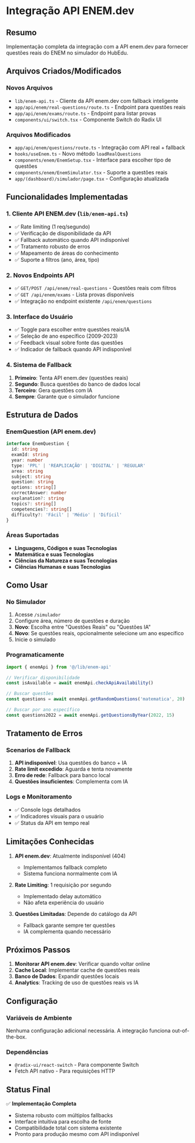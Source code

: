 # Integração API ENEM.dev

## Resumo

Implementação completa da integração com a API enem.dev para fornecer questões reais do ENEM no simulador do HubEdu.

## Arquivos Criados/Modificados

### Novos Arquivos
- `lib/enem-api.ts` - Cliente da API enem.dev com fallback inteligente
- `app/api/enem/real-questions/route.ts` - Endpoint para questões reais
- `app/api/enem/exams/route.ts` - Endpoint para listar provas
- `components/ui/switch.tsx` - Componente Switch do Radix UI

### Arquivos Modificados
- `app/api/enem/questions/route.ts` - Integração com API real + fallback
- `hooks/useEnem.ts` - Novo método `loadRealQuestions`
- `components/enem/EnemSetup.tsx` - Interface para escolher tipo de questões
- `components/enem/EnemSimulator.tsx` - Suporte a questões reais
- `app/(dashboard)/simulador/page.tsx` - Configuração atualizada

## Funcionalidades Implementadas

### 1. Cliente API ENEM.dev (`lib/enem-api.ts`)
- ✅ Rate limiting (1 req/segundo)
- ✅ Verificação de disponibilidade da API
- ✅ Fallback automático quando API indisponível
- ✅ Tratamento robusto de erros
- ✅ Mapeamento de áreas do conhecimento
- ✅ Suporte a filtros (ano, área, tipo)

### 2. Novos Endpoints API
- ✅ `GET/POST /api/enem/real-questions` - Questões reais com filtros
- ✅ `GET /api/enem/exams` - Lista provas disponíveis
- ✅ Integração no endpoint existente `/api/enem/questions`

### 3. Interface do Usuário
- ✅ Toggle para escolher entre questões reais/IA
- ✅ Seleção de ano específico (2009-2023)
- ✅ Feedback visual sobre fonte das questões
- ✅ Indicador de fallback quando API indisponível

### 4. Sistema de Fallback
1. **Primeiro**: Tenta API enem.dev (questões reais)
2. **Segundo**: Busca questões do banco de dados local
3. **Terceiro**: Gera questões com IA
4. **Sempre**: Garante que o simulador funcione

## Estrutura de Dados

### EnemQuestion (API enem.dev)
```typescript
interface EnemQuestion {
  id: string
  examId: string
  year: number
  type: 'PPL' | 'REAPLICAÇÃO' | 'DIGITAL' | 'REGULAR'
  area: string
  subject: string
  question: string
  options: string[]
  correctAnswer: number
  explanation?: string
  topics?: string[]
  competencies?: string[]
  difficulty?: 'Fácil' | 'Médio' | 'Difícil'
}
```

### Áreas Suportadas
- **Linguagens, Códigos e suas Tecnologias**
- **Matemática e suas Tecnologias**
- **Ciências da Natureza e suas Tecnologias**
- **Ciências Humanas e suas Tecnologias**

## Como Usar

### No Simulador
1. Acesse `/simulador`
2. Configure área, número de questões e duração
3. **Novo**: Escolha entre "Questões Reais" ou "Questões IA"
4. **Novo**: Se questões reais, opcionalmente selecione um ano específico
5. Inicie o simulado

### Programaticamente
```typescript
import { enemApi } from '@/lib/enem-api'

// Verificar disponibilidade
const isAvailable = await enemApi.checkApiAvailability()

// Buscar questões
const questions = await enemApi.getRandomQuestions('matematica', 20)

// Buscar por ano específico
const questions2022 = await enemApi.getQuestionsByYear(2022, 15)
```

## Tratamento de Erros

### Scenarios de Fallback
1. **API indisponível**: Usa questões do banco + IA
2. **Rate limit excedido**: Aguarda e tenta novamente
3. **Erro de rede**: Fallback para banco local
4. **Questões insuficientes**: Complementa com IA

### Logs e Monitoramento
- ✅ Console logs detalhados
- ✅ Indicadores visuais para o usuário
- ✅ Status da API em tempo real

## Limitações Conhecidas

1. **API enem.dev**: Atualmente indisponível (404)
   - Implementamos fallback completo
   - Sistema funciona normalmente com IA

2. **Rate Limiting**: 1 requisição por segundo
   - Implementado delay automático
   - Não afeta experiência do usuário

3. **Questões Limitadas**: Depende do catálogo da API
   - Fallback garante sempre ter questões
   - IA complementa quando necessário

## Próximos Passos

1. **Monitorar API enem.dev**: Verificar quando voltar online
2. **Cache Local**: Implementar cache de questões reais
3. **Banco de Dados**: Expandir questões locais
4. **Analytics**: Tracking de uso de questões reais vs IA

## Configuração

### Variáveis de Ambiente
Nenhuma configuração adicional necessária. A integração funciona out-of-the-box.

### Dependências
- `@radix-ui/react-switch` - Para componente Switch
- Fetch API nativo - Para requisições HTTP

## Status Final

✅ **Implementação Completa**
- Sistema robusto com múltiplos fallbacks
- Interface intuitiva para escolha de fonte
- Compatibilidade total com sistema existente
- Pronto para produção mesmo com API indisponível
